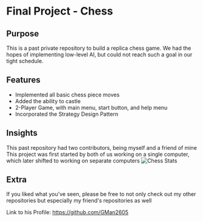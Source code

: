 # Final Project - Chess 

## Purpose

This is a past private repository to build a replica chess game. We had the hopes of implementing low-level AI, but could not reach such a goal in our tight schedule. 

## Features 

- Implemented all basic chess piece moves
- Added the ability to castle
- 2-Player Game, with main menu, start button, and help menu
- Incorporated the Strategy Design Pattern 

## Insights

This past repository had two contributors, being myself and a friend of mine
This project was first started by both of us working on a single computer, which later shifted to working on separate computers
![Chess Stats](https://github.com/user-attachments/assets/2da505f7-9c7d-4b5b-979b-ce92aa4fb3d4)

## Extra

If you liked what you've seen, please be free to not only check out my other repositories but especially my friend's repositories as well

Link to his Profile: https://github.com/GMan2605
